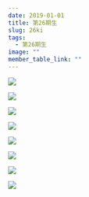 ```yaml
---
date: 2019-01-01
title: 第26期生
slug: 26ki
tags:
  - 第26期生
image: ""
member_table_link: ""
---
```

![](/images/img_0706.jpg)

![](/images/img_0707.jpg)

![](/images/depoa.jpg)

![](/images/201806kaikaisiki11.jpg)

![](/images/img_0709.jpg)

![](/images/img_0711.jpg)

![](/images/img_0710.jpg)

![](/images/img_0708.jpg)